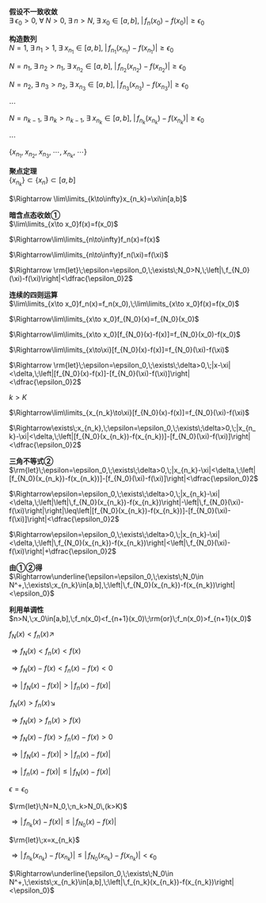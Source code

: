 **假设不一致收敛**  
$\exists\;\epsilon_0>0,\;\forall\;N>0,\;\exists\;n>N,\;\exists\;x_0\in[a,b],\;|\,f_n(x_0)-f(x_0)|\geq\epsilon_0$  
  
**构造数列**  
$N=1,\;\exists\;n_1>1,\;\exists\;x_{n_1}\in[a,b],\;\left|\,f_{n_1}(x_{n_1})-f(x_{n_1})\right|\geq\epsilon_0$  
  
$N=n_1,\;\exists\;n_2>n_1,\;\exists\;x_{n_2}\in[a,b],\;\left|\,f_{n_2}(x_{n_2})-f(x_{n_2})\right|\geq\epsilon_0$  
  
$N=n_2,\;\exists\;n_3>n_2,\;\exists\;x_{n_3}\in[a,b],\;\left|\,f_{n_3}(x_{n_3})-f(x_{n_3})\right|\geq\epsilon_0$  
  
$\cdots$  
  
$N=n_{k-1},\;\exists\;n_k>n_{k-1},\;\exists\;x_{n_k}\in[a,b],\;\left|\,f_{n_k}(x_{n_k})-f(x_{n_k})\right|\geq\epsilon_0$  
  
$\cdots$  
  
$\{x_{n_1},\;x_{n_2},\;x_{n_3},\;\cdots,\;x_{n_k},\;\cdots\}$  
  
**聚点定理**  
$\{x_{n_k}\}\subset\{x_n\}\subset[a,b]$  
  
$\Rightarrow \lim\limits_{k\to\infty}x_{n_k}=\xi\in[a,b]$  
  
**暗含点态收敛①**  
$\lim\limits_{x\to x_0}f(x)=f(x_0)$  
  
$\Rightarrow\lim\limits_{n\to\infty}f_n(x)=f(x)$  
  
$\Rightarrow\lim\limits_{n\to\infty}f_n(\xi)=f(\xi)$  
  
$\Rightarrow \rm{let}\;\epsilon=\epsilon_0,\;\exists\;N_0>N,\;\left|\,f_{N_0}(\xi)-f(\xi)\right|<\dfrac{\epsilon_0}2$  
  
**连续的四则运算**  
$\lim\limits_{x\to x_0}f_n(x)=f_n(x_0),\;\lim\limits_{x\to x_0}f(x)=f(x_0)$  
  
$\Rightarrow\lim\limits_{x\to x_0}f_{N_0}(x)=f_{N_0}(x_0)$  
  
$\Rightarrow\lim\limits_{x\to x_0}[f_{N_0}(x)-f(x)]=f_{N_0}(x_0)-f(x_0)$  
  
$\Rightarrow\lim\limits_{x\to\xi}[f_{N_0}(x)-f(x)]=f_{N_0}(\xi)-f(\xi)$  
  
$\Rightarrow \rm{let}\;\epsilon=\epsilon_0,\;\exists\;\delta>0,\;|x-\xi|<\delta,\;\left|[f_{N_0}(x)-f(x)]-[f_{N_0}(\xi)-f(\xi)]\right|<\dfrac{\epsilon_0}2$  
  
$k>K$  
  
$\Rightarrow\lim\limits_{x_{n_k}\to\xi}[f_{N_0}(x)-f(x)]=f_{N_0}(\xi)-f(\xi)$  
  
$\Rightarrow\exists\;x_{n_k},\;\epsilon=\epsilon_0,\;\exists\;\delta>0,\;|x_{n_k}-\xi|<\delta,\;\left|[f_{N_0}(x_{n_k})-f(x_{n_k})]-[f_{N_0}(\xi)-f(\xi)]\right|<\dfrac{\epsilon_0}2$  
  
**三角不等式②**  
$\rm{let}\;\epsilon=\epsilon_0,\;\exists\;\delta>0,\;|x_{n_k}-\xi|<\delta,\;\left|[f_{N_0}(x_{n_k})-f(x_{n_k})]-[f_{N_0}(\xi)-f(\xi)]\right|<\dfrac{\epsilon_0}2$  
  
$\Rightarrow\epsilon=\epsilon_0,\;\exists\;\delta>0,\;|x_{n_k}-\xi|<\delta,\;\left|\left|\,f_{N_0}(x_{n_k})-f(x_{n_k})\right|-\left|\,f_{N_0}(\xi)-f(\xi)\right|\right|\leq\left|[f_{N_0}(x_{n_k})-f(x_{n_k})]-[f_{N_0}(\xi)-f(\xi)]\right|<\dfrac{\epsilon_0}2$  
  
$\Rightarrow\epsilon=\epsilon_0,\;\exists\;\delta>0,\;|x_{n_k}-\xi|<\delta,\;\left|\,f_{N_0}(x_{n_k})-f(x_{n_k})\right|<\left|\,f_{N_0}(\xi)-f(\xi)\right|+\dfrac{\epsilon_0}2$  
  
**由①②得**  
$\Rightarrow\underline{\epsilon=\epsilon_0,\;\exists\;N_0\in N^+,\;\exists\;x_{n_k}\in[a,b],\;\left|\,f_{N_0}(x_{n_k})-f(x_{n_k})\right|<\epsilon_0}$  
  
**利用单调性**  
$n>N,\;x_0\in[a,b],\;f_n(x_0)<f_{n+1}(x_0)\;\rm{or}\;f_n(x_0)>f_{n+1}(x_0)$  
  
$f_N(x)<f_n(x)\nearrow$  
  
$\Rightarrow f_N(x)<f_n(x)<f(x)$  
  
$\Rightarrow f_N(x)-f(x)<f_n(x)-f(x)<0$  
  
$\Rightarrow|\,f_N(x)-f(x)|>|\,f_n(x)-f(x)|$  
  
$\,f_N(x)>f_n(x)\searrow$  
  
$\Rightarrow f_N(x)>f_n(x)>f(x)$  
  
$\Rightarrow f_N(x)-f(x)>f_n(x)-f(x)>0$  
  
$\Rightarrow|\,f_N(x)-f(x)|>|\,f_n(x)-f(x)|$  
  
$\Rightarrow|\,f_n(x)-f(x)|\leq|\,f_N(x)-f(x)|$  
  
$\epsilon=\epsilon_0$  
  
$\rm{let}\;N=N_0,\;n_k>N_0\,(k>K)$  
  
$\Rightarrow|\,f_{n_k}(x)-f(x)|\leq|\,f_{N_0}(x)-f(x)|$  
  
$\rm{let}\;x=x_{n_k}$  
  
$\Rightarrow|\,f_{n_k}(x_{n_k})-f(x_{n_k})|\leq|\,f_{N_0}(x_{n_k})-f(x_{n_k})|<\epsilon_0$  
  
$\Rightarrow\underline{\epsilon_0,\;\exists\;N_0\in N^+,\;\exists\;x_{n_k}\in[a,b],\;\left|\,f_{n_k}(x_{n_k})-f(x_{n_k})\right|<\epsilon_0}$  
